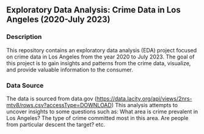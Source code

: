 ## Exploratory Data Analysis: Crime Data in Los Angeles (2020-July 2023)

### Description
This repository contains an exploratory data analysis (EDA) project focused on crime data in Los Angeles from the year 2020 to July 2023. The goal of this project is to gain insights and patterns from the crime data, visualize, and provide valuable information to the consumer.

### Data Source
The data is sourced from data.gov (https://data.lacity.org/api/views/2nrs-mtv8/rows.csv?accessType=DOWNLOAD)
This analysis attempts to uncover insights to some questions such as: What area is crime prevalent in Los Angeles? The type of crime committed most in this area. Are people from particular descent the target? etc.
